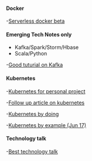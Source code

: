 
#### Docker #########

-[Serverless docker beta](https://zeit.co/blog/serverless-docker)


#### Emerging Tech Notes only

- Kafka/Spark/Storm/Hbase
- Scala/Python

-[Good tuturial on Kafka](http://sookocheff.com/post/kafka/kafka-in-a-nutshell/)

#### Kubernetes

-[Kubernetes for personal project](http://www.doxsey.net/blog/kubernetes--the-surprisingly-affordable-platform-for-personal-projects)

-[Follow up article on kubernetes](https://news.ycombinator.com/item?id=18111665)

-[Kubernetes by doing](https://www.magicsandbox.com/)

-[Kubernetes by example (Jun 17)](http://kubernetesbyexample.com/)



#### Technology talk

-[Best technology talk](https://news.ycombinator.com/item?id=18217762)
